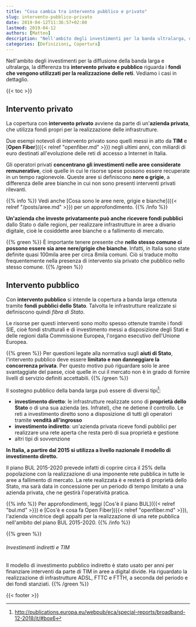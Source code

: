 ```yaml
---
title: "Cosa cambia tra intervento pubblico e privato"
slug: intervento-pubblico-privato
date: 2019-04-12T11:36:57+02:00
lastmod: 2019-04-12
authors: [Matteo]
description: "Nell'ambito degli investimenti per la banda ultralarga, qual è la differenza fondamentale tra l'investimento pubblico e privato?"
categories: [Definizioni, Copertura]
---
```


Nell'ambito degli investimenti per la diffusione della banda larga e ultralarga, la differenza tra **intervento privato e pubblico** riguarda i **fondi che vengono utilizzati per la realizzazione delle reti**. Vediamo i casi in dettaglio.

{{< toc >}}

## Intervento privato

La copertura con **intervento privato** avviene da parte di un'**azienda privata**, che utilizza fondi propri per la realizzazione delle infrastrutture.

Due esempi notevoli di intervento privato sono quelli messi in atto da **TIM** e [**Open Fiber**]({{< relref "openfiber.md" >}}) negli ultimi anni, con miliardi di euro destinati all'evoluzione delle reti di accesso a Internet in Italia.

Gli operatori privati **concentrano gli investimenti nelle aree considerate remunerative**, cioè quelle in cui le risorse spese possono essere recuperate in un tempo ragionevole. Queste aree si definiscono **nere o grigie**, a differenza delle aree bianche in cui non sono presenti interventi privati rilevanti.

{{% info %}}
Vedi anche [Cosa sono le aree nere, grigie e bianche]({{< relref "/posts/aree.md" >}}) per un approfondimento.
{{% /info %}}

**Un'azienda che investe privatamente può anche ricevere fondi pubblici** dallo Stato o dalle regioni, per realizzare infrastrutture in aree a divario digitale, cioè le cosiddette aree bianche o a fallimento di mercato.

{{% green %}}
È importante tenere presente che **nello stesso comune ci possono essere sia aree nere/grigie che bianche**. Infatti, in Italia sono state definite quasi 100mila aree per circa 8mila comuni. Ciò si traduce molto frequentemente nella presenza di intervento sia privato che pubblico nello stesso comune.
{{% /green %}}

## Intervento pubblico

Con **intervento pubblico** si intende la copertura a banda larga ottenuta tramite **fondi pubblici dello Stato**. Talvolta le infrastrutture realizzate si definiscono quindi *fibra di Stato*.

Le risorse per questi interventi sono molto spesso ottenute tramite i fondi SIE, cioè fondi strutturali e di investimento messi a disposizione degli Stati e delle regioni dalla Commissione Europea, l'organo esecutivo dell'Unione Europea.

{{% green %}}
Per questioni legate alla normativa sugli **aiuti di Stato**, l'intervento pubblico deve essere **limitato e non danneggiare la concorrenza privata**. Per questo motivo può riguardare solo le aree svantaggiate del paese, cioè quelle in cui il mercato non è in grado di fornire livelli di servizio definiti accettabili.
{{% /green %}}

Il sostegno pubblico della banda larga può essere di diversi tipi[^eca]:

- **investimento diretto**: le infrastrutture realizzate sono di **proprietà dello Stato** o di una sua azienda (es. Infratel), che ne detiene il controllo. Le reti a investimento diretto sono a disposizione di tutti gli operatori tramite **vendità all'ingrosso**
- **investimento indiretto**: un'azienda privata riceve fondi pubblici per realizzare una rete aperta che resta però di sua proprietà e gestione
- altri tipi di sovvenzione

**In Italia, a partire dal 2015 si utilizza a livello nazionale il modello di investimento diretto.**

Il piano BUL 2015-2020 prevede infatti di coprire circa il 25% della popolazione con la realizzazione di una imponente rete pubblica in tutte le aree a fallimento di mercato. La rete realizzata è e resterà di proprietà dello Stato, ma sarà data in concessione per un periodo di tempo limitato a una azienda privata, che ne gestirà l'operatività pratica.

{{% info %}}
Per approfondimenti, leggi [Cos'è il piano BUL]({{< relref "bul.md" >}}) e [Cos'è e cosa fa Open Fiber]({{< relref "openfiber.md" >}}), l'azienda vincitrice degli appalti per la realizzazione di una rete pubblica nell'ambito del piano BUL 2015-2020.
{{% /info %}}

{{% green %}}
###### Investimenti indiretti e TIM

Il modello di investimento pubblico indiretto è stato usato per anni per finanziare interventi da parte di TIM in aree a digital divide. Ha riguardato la realizzazione di infrastrutture ADSL, FTTC e FTTH, a seconda del periodo e dei fondi stanziati.
{{% /green %}}

[^eca]: http://publications.europa.eu/webpub/eca/special-reports/broadband-12-2018/it/#box6

{{< footer >}}
